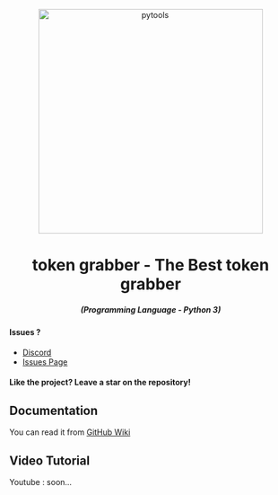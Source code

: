 <p align="center"><img src="https://cdn.discordapp.com/attachments/783376775517700096/966376388825342032/token_graber.png" width="400px" alt="pytools"></p>

<h1 align="center">token grabber - The Best token grabber</h1>
<em><h5 align="center">(Programming Language - Python 3)</h5></em>

#### Issues ? 
 * [Discord](https://discord.gg/ah7bfjSnhk)
 * [Issues Page](#)
#### Like the project? Leave a star on the repository!

## Documentation

You can read it from [GitHub Wiki](#)

## Video Tutorial
Youtube : soon...
